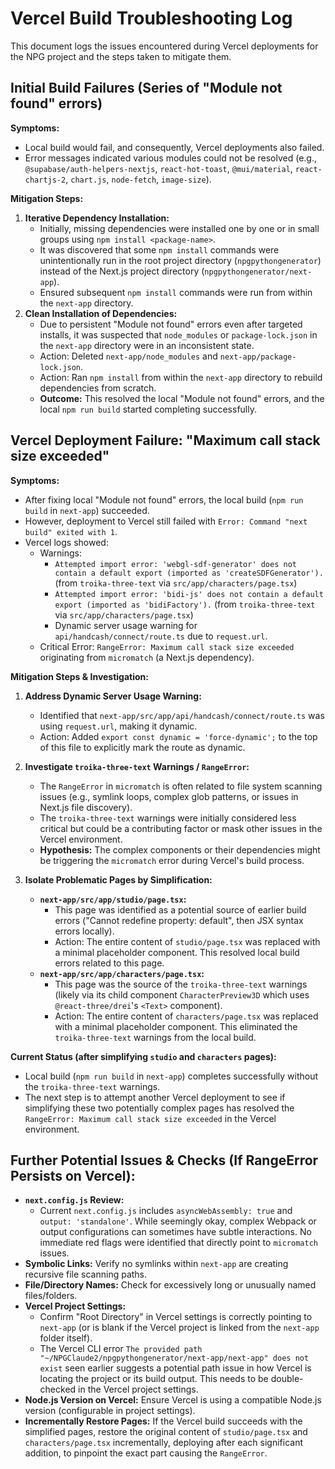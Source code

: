 # Vercel Build Troubleshooting Log

This document logs the issues encountered during Vercel deployments for the NPG project and the steps taken to mitigate them.

## Initial Build Failures (Series of "Module not found" errors)

**Symptoms:**
- Local build would fail, and consequently, Vercel deployments also failed.
- Error messages indicated various modules could not be resolved (e.g., `@supabase/auth-helpers-nextjs`, `react-hot-toast`, `@mui/material`, `react-chartjs-2`, `chart.js`, `node-fetch`, `image-size`).

**Mitigation Steps:**
1.  **Iterative Dependency Installation:**
    -   Initially, missing dependencies were installed one by one or in small groups using `npm install <package-name>`.
    -   It was discovered that some `npm install` commands were unintentionally run in the root project directory (`npgpythongenerator`) instead of the Next.js project directory (`npgpythongenerator/next-app`).
    -   Ensured subsequent `npm install` commands were run from within the `next-app` directory.
2.  **Clean Installation of Dependencies:**
    -   Due to persistent "Module not found" errors even after targeted installs, it was suspected that `node_modules` or `package-lock.json` in the `next-app` directory were in an inconsistent state.
    -   Action: Deleted `next-app/node_modules` and `next-app/package-lock.json`.
    -   Action: Ran `npm install` from within the `next-app` directory to rebuild dependencies from scratch.
    -   **Outcome:** This resolved the local "Module not found" errors, and the local `npm run build` started completing successfully.

## Vercel Deployment Failure: "Maximum call stack size exceeded"

**Symptoms:**
-   After fixing local "Module not found" errors, the local build (`npm run build` in `next-app`) succeeded.
-   However, deployment to Vercel still failed with `Error: Command "next build" exited with 1`.
-   Vercel logs showed:
    -   Warnings:
        -   `Attempted import error: 'webgl-sdf-generator' does not contain a default export (imported as 'createSDFGenerator').` (from `troika-three-text` via `src/app/characters/page.tsx`)
        -   `Attempted import error: 'bidi-js' does not contain a default export (imported as 'bidiFactory').` (from `troika-three-text` via `src/app/characters/page.tsx`)
        -   Dynamic server usage warning for `api/handcash/connect/route.ts` due to `request.url`.
    -   Critical Error: `RangeError: Maximum call stack size exceeded` originating from `micromatch` (a Next.js dependency).

**Mitigation Steps & Investigation:**

1.  **Address Dynamic Server Usage Warning:**
    -   Identified that `next-app/src/app/api/handcash/connect/route.ts` was using `request.url`, making it dynamic.
    -   Action: Added `export const dynamic = 'force-dynamic';` to the top of this file to explicitly mark the route as dynamic.

2.  **Investigate `troika-three-text` Warnings / `RangeError`:**
    -   The `RangeError` in `micromatch` is often related to file system scanning issues (e.g., symlink loops, complex glob patterns, or issues in Next.js file discovery).
    -   The `troika-three-text` warnings were initially considered less critical but could be a contributing factor or mask other issues in the Vercel environment.
    -   **Hypothesis:** The complex components or their dependencies might be triggering the `micromatch` error during Vercel's build process.

3.  **Isolate Problematic Pages by Simplification:**
    -   **`next-app/src/app/studio/page.tsx`:**
        -   This page was identified as a potential source of earlier build errors ("Cannot redefine property: default", then JSX syntax errors locally).
        -   Action: The entire content of `studio/page.tsx` was replaced with a minimal placeholder component. This resolved local build errors related to this page.
    -   **`next-app/src/app/characters/page.tsx`:**
        -   This page was the source of the `troika-three-text` warnings (likely via its child component `CharacterPreview3D` which uses `@react-three/drei`'s `<Text>` component).
        -   Action: The entire content of `characters/page.tsx` was replaced with a minimal placeholder component. This eliminated the `troika-three-text` warnings from the local build.

**Current Status (after simplifying `studio` and `characters` pages):**
-   Local build (`npm run build` in `next-app`) completes successfully without the `troika-three-text` warnings.
-   The next step is to attempt another Vercel deployment to see if simplifying these two potentially complex pages has resolved the `RangeError: Maximum call stack size exceeded` in the Vercel environment.

## Further Potential Issues & Checks (If RangeError Persists on Vercel):

-   **`next.config.js` Review:**
    -   Current `next.config.js` includes `asyncWebAssembly: true` and `output: 'standalone'`. While seemingly okay, complex Webpack or output configurations can sometimes have subtle interactions. No immediate red flags were identified that directly point to `micromatch` issues.
-   **Symbolic Links:** Verify no symlinks within `next-app` are creating recursive file scanning paths.
-   **File/Directory Names:** Check for excessively long or unusually named files/folders.
-   **Vercel Project Settings:**
    -   Confirm "Root Directory" in Vercel settings is correctly pointing to `next-app` (or is blank if the Vercel project is linked from the `next-app` folder itself).
    -   The Vercel CLI error `The provided path "~/NPGClaude2/npgpythongenerator/next-app/next-app" does not exist` seen earlier suggests a potential path issue in how Vercel is locating the project or its build output. This needs to be double-checked in the Vercel project settings.
-   **Node.js Version on Vercel:** Ensure Vercel is using a compatible Node.js version (configurable in project settings).
-   **Incrementally Restore Pages:** If the Vercel build succeeds with the simplified pages, restore the original content of `studio/page.tsx` and `characters/page.tsx` incrementally, deploying after each significant addition, to pinpoint the exact part causing the `RangeError`. 
